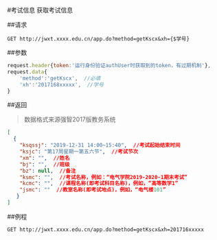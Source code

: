 #考试信息
获取考试信息

##请求
``` url
GET http://jwxt.xxxx.edu.cn/app.do?method=getKscx&xh={$学号}
```

##参数
```js
request.header{token:'运行身份验证authUser时获取到的token，有过期机制'},
request.data{
	'method':'getKscx',  //必填
	'xh':'2017168xxxxx',  //学号
}
```

##返回
>数据格式来源强智2017版教务系统
``` json
[
  {
    "ksqssj": "2019-12-31 14:00~15:40",  //考试起始结束时间
    "ksjc": "第17周星期一第五六节",  //考试节次
    "xm": "",  //姓名
    "bj": "",  //班级
    "bz": null,  //备注
    "ksmc": "",  //考试名称，例如：“电气学院2019-2020-1期末考试”
    "kcmc": "",  //课程名称(即考试科目名称)，例如，“高等数学1”
    "jsmc": ""  //教室名称(即考试地点)，例如，“电气楼101”
   }
]
```

##例程
``` url
GET http://jwxt.xxxx.edu.cn/app.do?method=getKscx&xh=201716xxxxx
```
